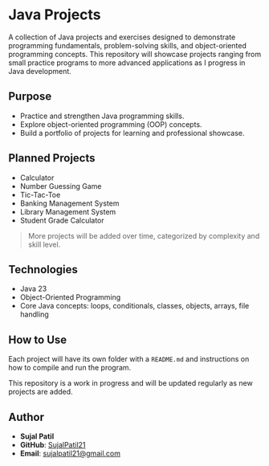 # Java Projects

A collection of Java projects and exercises designed to demonstrate programming fundamentals, problem-solving skills, and object-oriented programming concepts. This repository will showcase projects ranging from small practice programs to more advanced applications as I progress in Java development.

## Purpose

- Practice and strengthen Java programming skills.
- Explore object-oriented programming (OOP) concepts.
- Build a portfolio of projects for learning and professional showcase.

## Planned Projects

- Calculator
- Number Guessing Game
- Tic-Tac-Toe
- Banking Management System
- Library Management System
- Student Grade Calculator

> More projects will be added over time, categorized by complexity and skill level.

## Technologies

- Java 23
- Object-Oriented Programming
- Core Java concepts: loops, conditionals, classes, objects, arrays, file handling

## How to Use

Each project will have its own folder with a `README.md` and instructions on how to compile and run the program.  

This repository is a work in progress and will be updated regularly as new projects are added.

## Author
- **Sujal Patil**  
- **GitHub**: [SujalPatil21](https://github.com/SujalPatil21)  
- **Email**: sujalpatil21@gmail.com  

